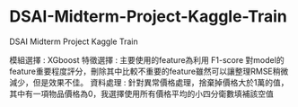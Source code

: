 # DSAI-Midterm-Project-Kaggle-Train
DSAI Midterm Project Kaggle Train

模組選擇 : XGboost
特徵選擇 : 主要使用的feature為利用 F1-score 對model的feature重要程度評分，刪除其中比較不重要的feature雖然可以讓整理RMSE稍微減少，但是效果不佳。
資料處理 : 針對異常價格處理，捨棄掉價格大於1萬的值，其中有一項物品價格為0，我選擇使用所有價格平均的小四分衛數填補該空值

